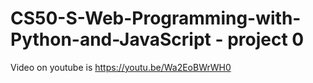 # CS50-S-Web-Programming-with-Python-and-JavaScript - project 0

Video on youtube is https://youtu.be/Wa2EoBWrWH0
